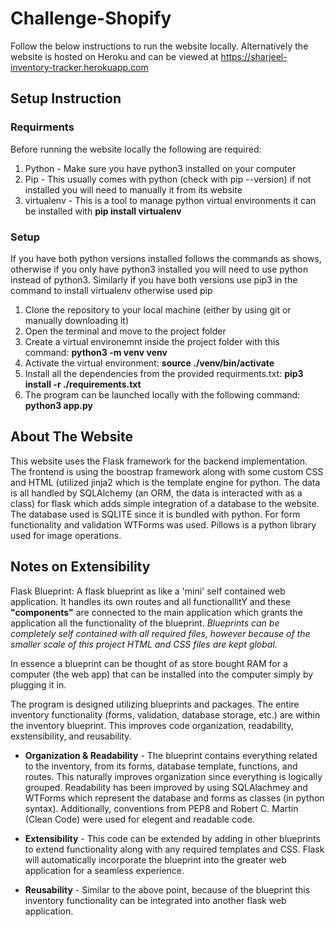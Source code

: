 # Challenge-Shopify

Follow the below instructions to run the website locally. Alternatively the website is hosted on Heroku and can be viewed at
https://sharjeel-inventory-tracker.herokuapp.com

## Setup Instruction

### Requirments

Before running the website locally the following are required:

1. Python - Make sure you have python3 installed on your computer
2. Pip - This usually comes with python (check with pip --version) if not installed you will need to manually it from its website
3. virtualenv - This is a tool to manage python virtual environments it can be installed with **pip install virtualenv**

### Setup

If you have both python versions installed follows the commands as shows, otherwise if you only have python3 installed you will need to use 
python instead of python3. Similarly if you have both versions use pip3 in the command to install virtualenv otherwise used pip

1. Clone the repository to your local machine (either by using git or manually downloading it)
2. Open the terminal and move to the project folder
3. Create a virtual environemnt inside the project folder with this command: **python3 -m venv venv**
4. Activate the virtual environment: **source ./venv/bin/activate**
5. Install all the dependencies from the provided requirments.txt: **pip3 install -r ./requirements.txt**
6. The program can be launched locally with the following command: **python3 app.py**

## About The Website

This website uses the Flask framework for the backend implementation. The frontend is using the boostrap framework along with some custom CSS and HTML (utilized jinja2 which is the template engine for python. The data is all handled by SQLAlchemy (an ORM, the data is interacted with as a class) for flask which adds simple integration of a database to the website. The database used is SQLITE since it is bundled with python. For form functionality and validation WTForms was used. Pillows is a python library used for image operations.

## Notes on Extensibility

Flask Blueprint: A flask blueprint as like a 'mini' self contained web application. It handles its own routes and all functionallitY and these **"components"** are connected to the main application which grants the application all the functionality of the blueprint. *Blueprints can be completely self contained with all required files, however because of the smaller scale of this project HTML and CSS files are kept global.*

In essence a blueprint can be thought of as store bought RAM for a computer (the web app) that can be installed into the computer simply by plugging it in.

The program is designed utilizing blueprints and packages. The entire inventory functionality (forms, validation, database storage, etc.) are within the inventory blueprint. This improves code organization, readability, exstensibility, and reusability.

- **Organization & Readability** - The blueprint contains everything related to the inventory, from its forms, database template, functions, and routes. This naturally improves organization since everything is logically grouped. Readability has been improved by using SQLAlachmey and WTForms which represent the database and forms as classes (in python syntax). Additionally, conventions from PEP8 and Robert C. Martin (Clean Code) were used for elegent and readable code.

- **Extensibility** - This code can be extended by adding in other blueprints to extend functionality along with any required templates and CSS. Flask will automatically incorporate the blueprint into the greater web application for a seamless experience.

- **Reusability** - Similar to the above point, because of the blueprint this inventory functionality can be integrated into another flask web application.
